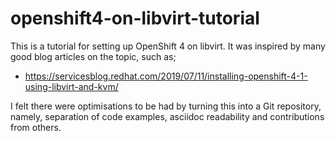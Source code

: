 # openshift4-on-libvirt-tutorial

This is a tutorial for setting up OpenShift 4 on libvirt. It was inspired by
many good blog articles on the topic, such as; 

* https://servicesblog.redhat.com/2019/07/11/installing-openshift-4-1-using-libvirt-and-kvm/

I felt there were optimisations to be had by turning this into a Git
repository, namely, separation of code examples, asciidoc readability and 
contributions from others. 
